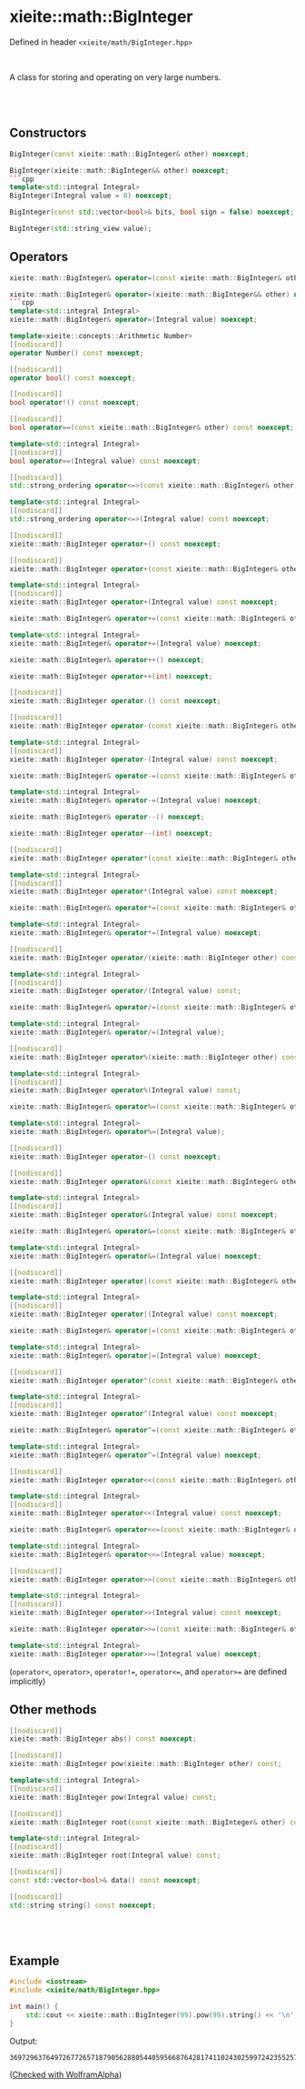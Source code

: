 # xieite::math::BigInteger
Defined in header `<xieite/math/BigInteger.hpp>`

<br/>

A class for storing and operating on very large numbers.

<br/><br/>

## Constructors
```cpp
BigInteger(const xieite::math::BigInteger& other) noexcept;
```
```cpp
BigInteger(xieite::math::BigInteger&& other) noexcept;
```cpp
template<std::integral Integral>
BigInteger(Integral value = 0) noexcept;
```
```cpp
BigInteger(const std::vector<bool>& bits, bool sign = false) noexcept;
```
```cpp
BigInteger(std::string_view value);
```

## Operators
```cpp
xieite::math::BigInteger& operator=(const xieite::math::BigInteger& other) noexcept;
```
```cpp
xieite::math::BigInteger& operator=(xieite::math::BigInteger&& other) noexcept;
```cpp
template<std::integral Integral>
xieite::math::BigInteger& operator=(Integral value) noexcept;
```
```cpp
template<xieite::concepts::Arithmetic Number>
[[nodiscard]]
operator Number() const noexcept;
```
```cpp
[[nodiscard]]
operator bool() const noexcept;
```
```cpp
[[nodiscard]]
bool operator!() const noexcept;
```
```cpp
[[nodiscard]]
bool operator==(const xieite::math::BigInteger& other) const noexcept;
```
```cpp
template<std::integral Integral>
[[nodiscard]]
bool operator==(Integral value) const noexcept;
```
```cpp
[[nodiscard]]
std::strong_ordering operator<=>(const xieite::math::BigInteger& other) const noexcept;
```
```cpp
template<std::integral Integral>
[[nodiscard]]
std::strong_ordering operator<=>(Integral value) const noexcept;
```
```cpp
[[nodiscard]]
xieite::math::BigInteger operator+() const noexcept;
```
```cpp
[[nodiscard]]
xieite::math::BigInteger operator+(const xieite::math::BigInteger& other) const noexcept;
```
```cpp
template<std::integral Integral>
[[nodiscard]]
xieite::math::BigInteger operator+(Integral value) const noexcept;
```
```cpp
xieite::math::BigInteger& operator+=(const xieite::math::BigInteger& other) noexcept;
```
```cpp
template<std::integral Integral>
xieite::math::BigInteger& operator+=(Integral value) noexcept;
```
```cpp
xieite::math::BigInteger& operator++() noexcept;
```
```cpp
xieite::math::BigInteger operator++(int) noexcept;
```
```cpp
[[nodiscard]]
xieite::math::BigInteger operator-() const noexcept;
```
```cpp
[[nodiscard]]
xieite::math::BigInteger operator-(const xieite::math::BigInteger& other) const noexcept;
```
```cpp
template<std::integral Integral>
[[nodiscard]]
xieite::math::BigInteger operator-(Integral value) const noexcept;
```
```cpp
xieite::math::BigInteger& operator-=(const xieite::math::BigInteger& other) noexcept;
```
```cpp
template<std::integral Integral>
xieite::math::BigInteger& operator-=(Integral value) noexcept;
```
```cpp
xieite::math::BigInteger& operator--() noexcept;
```
```cpp
xieite::math::BigInteger operator--(int) noexcept;
```
```cpp
[[nodiscard]]
xieite::math::BigInteger operator*(const xieite::math::BigInteger& other) const noexcept;
```
```cpp
template<std::integral Integral>
[[nodiscard]]
xieite::math::BigInteger operator*(Integral value) const noexcept;
```
```cpp
xieite::math::BigInteger& operator*=(const xieite::math::BigInteger& other) noexcept;
```
```cpp
template<std::integral Integral>
xieite::math::BigInteger& operator*=(Integral value) noexcept;
```
```cpp
[[nodiscard]]
xieite::math::BigInteger operator/(xieite::math::BigInteger other) const;
```
```cpp
template<std::integral Integral>
[[nodiscard]]
xieite::math::BigInteger operator/(Integral value) const;
```
```cpp
xieite::math::BigInteger& operator/=(const xieite::math::BigInteger& other);
```
```cpp
template<std::integral Integral>
xieite::math::BigInteger& operator/=(Integral value);
```
```cpp
[[nodiscard]]
xieite::math::BigInteger operator%(xieite::math::BigInteger other) const;
```
```cpp
template<std::integral Integral>
[[nodiscard]]
xieite::math::BigInteger operator%(Integral value) const;
```
```cpp
xieite::math::BigInteger& operator%=(const xieite::math::BigInteger& other);
```
```cpp
template<std::integral Integral>
xieite::math::BigInteger& operator%=(Integral value);
```
```cpp
[[nodiscard]]
xieite::math::BigInteger operator~() const noexcept;
```
```cpp
[[nodiscard]]
xieite::math::BigInteger operator&(const xieite::math::BigInteger& other) const noexcept;
```
```cpp
template<std::integral Integral>
[[nodiscard]]
xieite::math::BigInteger operator&(Integral value) const noexcept;
```
```cpp
xieite::math::BigInteger& operator&=(const xieite::math::BigInteger& other) noexcept;
```
```cpp
template<std::integral Integral>
xieite::math::BigInteger& operator&=(Integral value) noexcept;
```
```cpp
[[nodiscard]]
xieite::math::BigInteger operator|(const xieite::math::BigInteger& other) const noexcept;
```
```cpp
template<std::integral Integral>
[[nodiscard]]
xieite::math::BigInteger operator|(Integral value) const noexcept;
```
```cpp
xieite::math::BigInteger& operator|=(const xieite::math::BigInteger& other) noexcept;
```
```cpp
template<std::integral Integral>
xieite::math::BigInteger& operator|=(Integral value) noexcept;
```
```cpp
[[nodiscard]]
xieite::math::BigInteger operator^(const xieite::math::BigInteger& other) const noexcept;
```
```cpp
template<std::integral Integral>
[[nodiscard]]
xieite::math::BigInteger operator^(Integral value) const noexcept;
```
```cpp
xieite::math::BigInteger& operator^=(const xieite::math::BigInteger& other) noexcept;
```
```cpp
template<std::integral Integral>
xieite::math::BigInteger& operator^=(Integral value) noexcept;
```
```cpp
[[nodiscard]]
xieite::math::BigInteger operator<<(const xieite::math::BigInteger& other) const noexcept;
```
```cpp
template<std::integral Integral>
[[nodiscard]]
xieite::math::BigInteger operator<<(Integral value) const noexcept;
```
```cpp
xieite::math::BigInteger& operator<<=(const xieite::math::BigInteger& other) noexcept;
```
```cpp
template<std::integral Integral>
xieite::math::BigInteger& operator<<=(Integral value) noexcept;
```
```cpp
[[nodiscard]]
xieite::math::BigInteger operator>>(const xieite::math::BigInteger& other) const noexcept;
```
```cpp
template<std::integral Integral>
[[nodiscard]]
xieite::math::BigInteger operator>>(Integral value) const noexcept;
```
```cpp
xieite::math::BigInteger operator>>=(const xieite::math::BigInteger& other) noexcept;
```
```cpp
template<std::integral Integral>
xieite::math::BigInteger operator>>=(Integral value) noexcept;
```
(`operator<`, `operator>`, `operator!=`, `operator<=`, and `operator>=` are defined implicitly)

## Other methods
```cpp
[[nodiscard]]
xieite::math::BigInteger abs() const noexcept;
```
```cpp
[[nodiscard]]
xieite::math::BigInteger pow(xieite::math::BigInteger other) const;
```
```cpp
template<std::integral Integral>
[[nodiscard]]
xieite::math::BigInteger pow(Integral value) const;
```
```cpp
[[nodiscard]]
xieite::math::BigInteger root(const xieite::math::BigInteger& other) const;
```
```cpp
template<std::integral Integral>
[[nodiscard]]
xieite::math::BigInteger root(Integral value) const;
```
```cpp
[[nodiscard]]
const std::vector<bool>& data() const noexcept;
```
```cpp
[[nodiscard]]
std::string string() const noexcept;
```

<br/><br/>

## Example
```cpp
#include <iostream>
#include <xieite/math/BigInteger.hpp>

int main() {
	std::cout << xieite::math::BigInteger(99).pow(99).string() << '\n';
}
```
Output:
```
369729637649726772657187905628805440595668764281741102430259972423552570455277523421410650010128232727940978889548326540119429996769494359451621570193644014418071060667659301384999779999159200499899
```
([Checked with WolframAlpha](https://www.wolframalpha.com/input?i=99^99))
